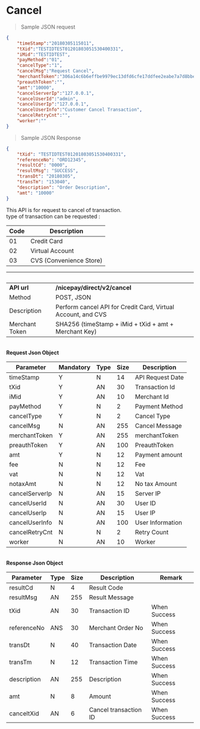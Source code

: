 # Cancel

> Sample JSON request

```json
{
	"timeStamp":"20180305115011",
	"tXid":"TESTIDTEST01201803051530400331",
	"iMid":"TESTIDTEST",
	"payMethod":"01",
	"cancelType":"1",
	"cancelMsg":"Request Cancel",
	"merchantToken":"306a14c6b6effbe9979ec13dfd6cfe17ddfee2eabe7a7d8bbe55630e27e9e86e",
	"preauthToken":"",
	"amt":"10000",
	"cancelServerIp":"127.0.0.1",
	"cancelUserId":"admin",
	"cancelUserIp":"127.0.0.1",
	"cancelUserInfo":"Customer Cancel Transaction",
	"cancelRetryCnt":"",
	"worker":""
}
```

> Sample JSON Response

```json
{
    "tXid": "TESTIDTEST01201803051530400331",
    "referenceNo": "ORD12345",
    "resultCd": "0000",
    "resultMsg": "SUCCESS",
    "transDt": "20180305",
    "transTm": "153040",
    "description": "Order Description",
    "amt": "10000"
}
```

This API is for request to cancel of transaction.<br>
type of transaction can be requested :

Code | Description
---------- | ----------
01 | Credit Card
02 | Virtual Account
03 | CVS (Convenience Store)

 &nbsp; | &nbsp;
---------- | -------
**API url** | **/nicepay/direct/v2/cancel**
Method | POST, JSON
Description | Perform cancel API for Credit Card, Virtual Account, and CVS
Merchant Token | SHA256 (timeStamp + iMid + tXid + amt + Merchant Key)

<br>**Request Json Object**

Parameter | Mandatory | Type | Size | Description
---------- | ---------- | ---------- | ---------- | ----------
timeStamp | Y | N | 14 | API Request Date
tXid | Y | AN | 30 | Transaction Id
iMid | Y |AN | 10 | Merchant Id
payMethod | Y | N | 2 | Payment Method
cancelType | Y | N | 2 | Cancel Type
cancelMsg | N | AN | 255 | Cancel Message
merchantToken | Y | AN | 255 | merchantToken
preauthToken | Y | AN | 100 | PreauthToken
amt | Y | N | 12 | Payment amount
fee | N | N | 12 | Fee
vat | N | N | 12 | Vat
notaxAmt | N | N | 12 | No tax Amount	
cancelServerIp | N | AN | 15 | Server IP
cancelUserId | N | AN | 30 | User ID	
cancelUserIp | N | AN | 15 | User IP
cancelUserInfo | N | AN | 100 | User Information
cancelRetryCnt | N | N | 2 | Retry Count
worker | N | AN | 10 | Worker

<br>**Response Json Object**

Parameter | Type | Size | Description | Remark
---------- | ---------- | ---------- | ---------- | ----------
resultCd | N | 4 | Result Code | 
resultMsg | AN | 255 | Result Message | 
tXid | AN | 30 | Transaction ID | When Success
referenceNo | ANS | 30 | Merchant Order No | When Success
transDt | N | 40 | Transaction Date | When Success
transTm | N | 12 | Transaction Time | When Success
description | AN | 255 | Description | When Success
amt | N | 8 | Amount | When Success
canceltXid | AN | 6 | Cancel transaction ID | When Success